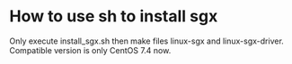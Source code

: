 # How to use sh to install sgx
Only execute install_sgx.sh then make files linux-sgx and linux-sgx-driver.
Compatible version is only CentOS 7.4 now.